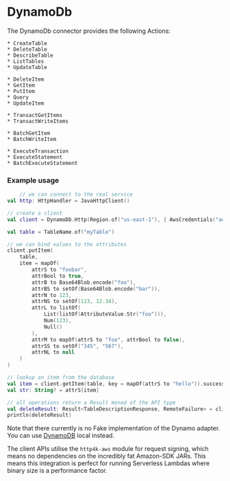 # DynamoDb

The DynamoDb connector provides the following Actions:

    * CreateTable
    * DeleteTable
    * DescribeTable
    * ListTables
    * UpdateTable

    * DeleteItem
    * GetItem
    * PutItem
    * Query
    * UpdateItem

    * TransactGetItems
    * TransactWriteItems

    * BatchGetItem
    * BatchWriteItem

    * ExecuteTransaction
    * ExecuteStatement
    * BatchExecuteStatement

### Example usage

```kotlin
    // we can connect to the real service
val http: HttpHandler = JavaHttpClient()

// create a client
val client = DynamoDb.Http(Region.of("us-east-1"), { AwsCredentials("accessKeyId", "secretKey") }, http.debug())

val table = TableName.of("myTable")

// we can bind values to the attributes
client.putItem(
    table,
    item = mapOf(
        attrS to "foobar",
        attrBool to true,
        attrB to Base64Blob.encode("foo"),
        attrBS to setOf(Base64Blob.encode("bar")),
        attrN to 123,
        attrNS to setOf(123, 12.34),
        attrL to listOf(
            List(listOf(AttributeValue.Str("foo"))),
            Num(123),
            Null()
        ),
        attrM to mapOf(attrS to "foo", attrBool to false),
        attrSS to setOf("345", "567"),
        attrNL to null
    )
)

// lookup an item from the database
val item = client.getItem(table, key = mapOf(attrS to "hello")).successValue().item
val str: String? = attrS[item]

// all operations return a Result monad of the API type
val deleteResult: Result<TableDescriptionResponse, RemoteFailure> = client.deleteTable(table)
println(deleteResult)
```

Note that there currently is no Fake implementation of the Dynamo adapter. You can use [DynamoDB](https://docs.aws.amazon.com/amazondynamodb/latest/developerguide/DynamoDBLocal.DownloadingAndRunning.html) local instead.

The client APIs utilise the `http4k-aws` module for request signing, which means no dependencies on the incredibly fat
Amazon-SDK JARs. This means this integration is perfect for running Serverless Lambdas where binary size is a
performance factor.
